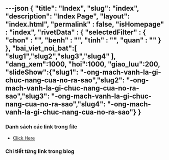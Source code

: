---json
{
    "title": "Index",
    "slug": "index",
    "description": "Index Page",
    "layout": "index.html",
    "permalink" : false,
    "isHomepage" : "index",
    "rivetData" : {
      "selectedFilter" : {
        "chon" : "",
        "benh" : "",
        "tinh" : "",
        "quan" : ""
      }
    },
    "bai_viet_noi_bat":[
      "slug1","slug2","slug3","slug4"
    ],
    "dang_xem":1000,
    "hoi":1000,
    "giao_luu":200,
    "slideShow":{"slug1": "-ong-mach-vanh-la-gi-chuc-nang-cua-no-ra-sao","slug2": "-ong-mach-vanh-la-gi-chuc-nang-cua-no-ra-sao","slug3": "-ong-mach-vanh-la-gi-chuc-nang-cua-no-ra-sao","slug4": "-ong-mach-vanh-la-gi-chuc-nang-cua-no-ra-sao"}
}
---

### Danh sách các link trong file
- [Click Here](/blog-list.html)

### Chi tiết từng link trong blog